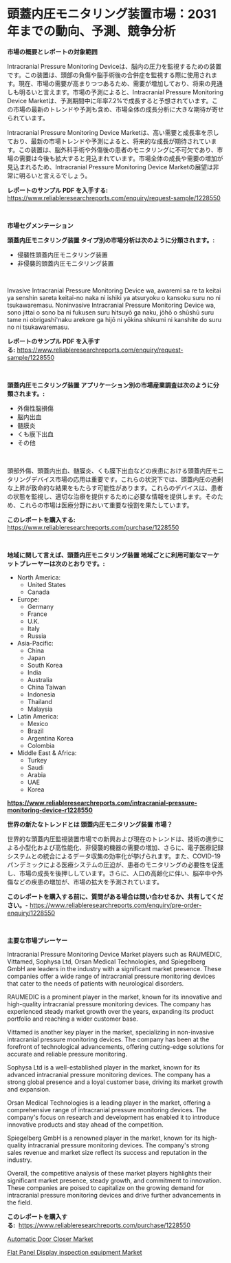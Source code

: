 <p><h1>頭蓋内圧モニタリング装置市場：2031年までの動向、予測、競争分析</h1></p><p><strong>市場の概要とレポートの対象範囲</strong></p>
<p><p>Intracranial Pressure Monitoring Deviceは、脳内の圧力を監視するための装置です。この装置は、頭部の負傷や脳手術後の合併症を監視する際に使用されます。現在、市場の需要が高まりつつあるため、需要が増加しており、将来の見通しも明るいと言えます。市場の予測によると、Intracranial Pressure Monitoring Device Marketは、予測期間中に年率7.2%で成長すると予想されています。この市場の最新のトレンドや予測も含め、市場全体の成長分析に大きな期待が寄せられています。</p><p>Intracranial Pressure Monitoring Device Marketは、高い需要と成長率を示しており、最新の市場トレンドや予測によると、将来的な成長が期待されています。この装置は、脳外科手術や外傷後の患者のモニタリングに不可欠であり、市場の需要は今後も拡大すると見込まれています。市場全体の成長や需要の増加が見込まれるため、Intracranial Pressure Monitoring Device Marketの展望は非常に明るいと言えるでしょう。</p></p>
<p><strong>レポートのサンプル PDF を入手する:</strong> <a href="https://www.reliableresearchreports.com/enquiry/request-sample/1228550">https://www.reliableresearchreports.com/enquiry/request-sample/1228550</a></p>
<p>&nbsp;</p>
<p><strong>市場セグメンテーション</strong></p>
<p><strong>頭蓋内圧モニタリング装置 タイプ別の市場分析は次のように分類されます。:</strong></p>
<p><ul><li>侵襲性頭蓋内圧モニタリング装置</li><li>非侵襲的頭蓋内圧モニタリング装置</li></ul></p>
<p>&nbsp;</p>
<p><p>Invasive Intracranial Pressure Monitoring Device wa, awaremi sa re ta keitai ya senshin sareta keitai-no naka ni ishiki ya atsuryoku o kansoku suru no ni tsukawaremasu. Noninvasive Intracranial Pressure Monitoring Device wa, sono jittai o sono ba ni fukusen suru hitsuyō ga naku, jōhō o shūshū suru tame ni obrigashi'naku arekore ga hijō ni yōkina shikumi ni kanshite do suru no ni tsukawaremasu.</p></p>
<p><strong>レポートのサンプル PDF を入手する:</strong>&nbsp;<a href="https://www.reliableresearchreports.com/enquiry/request-sample/1228550">https://www.reliableresearchreports.com/enquiry/request-sample/1228550</a></p>
<p>&nbsp;</p>
<p><strong> 頭蓋内圧モニタリング装置 アプリケーション別の市場産業調査は次のように分類されます。:</strong></p>
<p><ul><li>外傷性脳損傷</li><li>脳内出血</li><li>髄膜炎</li><li>くも膜下出血</li><li>その他</li></ul></p>
<p>&nbsp;</p>
<p><p>頭部外傷、頭蓋内出血、髄膜炎、くも膜下出血などの疾患における頭蓋内圧モニタリングデバイス市場の応用は重要です。これらの状況下では、頭蓋内圧の過剰な上昇が致命的な結果をもたらす可能性があります。これらのデバイスは、患者の状態を監視し、適切な治療を提供するために必要な情報を提供します。そのため、これらの市場は医療分野において重要な役割を果たしています。</p></p>
<p><strong>このレポートを購入する:</strong>&nbsp; <a href="https://www.reliableresearchreports.com/purchase/1228550">https://www.reliableresearchreports.com/purchase/1228550</a></p>
<p>&nbsp;</p>
<p><strong>地域に関して言えば、頭蓋内圧モニタリング装置 地域ごとに利用可能なマーケットプレーヤーは次のとおりです。:</strong></p>
<p><ul>
    <li>
        North America:
        <ul>
            <li>United States</li>
            <li>Canada</li>
        </ul>
    </li>
    <li>
        Europe:
        <ul>
            <li>Germany</li>
            <li>France</li>
            <li>U.K.</li>
            <li>Italy</li>
            <li>Russia</li>
        </ul>
    </li>
    <li>
        Asia-Pacific:
        <ul>
            <li>China</li>
            <li>Japan</li>
            <li>South Korea</li>
            <li>India</li>
            <li>Australia</li>
            <li>China Taiwan</li>
            <li>Indonesia</li>
            <li>Thailand</li>
            <li>Malaysia</li>
        </ul>
    </li>
    <li>
        Latin America:
        <ul>
            <li>Mexico</li>
            <li>Brazil</li>
            <li>Argentina Korea</li>
            <li>Colombia</li>
        </ul>
    </li>
    <li>
        Middle East & Africa:
        <ul>
            <li>Turkey</li>
            <li>Saudi</li>
            <li>Arabia</li>
            <li>UAE</li>
            <li>Korea</li>
        </ul>
    </li>
    </ul></p>
<p><strong><a href="https://www.reliableresearchreports.com/intracranial-pressure-monitoring-device-r1228550">https://www.reliableresearchreports.com/intracranial-pressure-monitoring-device-r1228550</a></strong>&nbsp;</p>
<p><strong>世界の新たなトレンドとは 頭蓋内圧モニタリング装置 市場？</strong></p>
<p><p>世界的な頭蓋内圧監視装置市場での新興および現在のトレンドは、技術の進歩による小型化および高性能化、非侵襲的機器の需要の増加、さらに、電子医療記録システムとの統合によるデータ収集の効率化が挙げられます。また、COVID-19パンデミックによる医療システムの圧迫が、患者のモニタリングの必要性を促進し、市場の成長を後押ししています。さらに、人口の高齢化に伴い、脳卒中や外傷などの疾患の増加が、市場の拡大を予測されています。</p></p>
<p><strong>このレポートを購入する前に、質問がある場合は問い合わせるか、共有してください。</strong>- <a href="https://www.reliableresearchreports.com/enquiry/pre-order-enquiry/1228550">https://www.reliableresearchreports.com/enquiry/pre-order-enquiry/1228550</a></p>
<p>&nbsp;</p>
<p><strong>主要な市場プレーヤー</strong></p>
<p><p>Intracranial Pressure Monitoring Device Market players such as RAUMEDIC, Vittamed, Sophysa Ltd, Orsan Medical Technologies, and Spiegelberg GmbH are leaders in the industry with a significant market presence. These companies offer a wide range of intracranial pressure monitoring devices that cater to the needs of patients with neurological disorders.</p><p>RAUMEDIC is a prominent player in the market, known for its innovative and high-quality intracranial pressure monitoring devices. The company has experienced steady market growth over the years, expanding its product portfolio and reaching a wider customer base.</p><p>Vittamed is another key player in the market, specializing in non-invasive intracranial pressure monitoring devices. The company has been at the forefront of technological advancements, offering cutting-edge solutions for accurate and reliable pressure monitoring.</p><p>Sophysa Ltd is a well-established player in the market, known for its advanced intracranial pressure monitoring devices. The company has a strong global presence and a loyal customer base, driving its market growth and expansion.</p><p>Orsan Medical Technologies is a leading player in the market, offering a comprehensive range of intracranial pressure monitoring devices. The company's focus on research and development has enabled it to introduce innovative products and stay ahead of the competition.</p><p>Spiegelberg GmbH is a renowned player in the market, known for its high-quality intracranial pressure monitoring devices. The company's strong sales revenue and market size reflect its success and reputation in the industry.</p><p>Overall, the competitive analysis of these market players highlights their significant market presence, steady growth, and commitment to innovation. These companies are poised to capitalize on the growing demand for intracranial pressure monitoring devices and drive further advancements in the field.</p></p>
<p><strong>このレポートを購入する:</strong>&nbsp;&nbsp;<a href="https://www.reliableresearchreports.com/purchase/1228550">https://www.reliableresearchreports.com/purchase/1228550</a></p>
<p><p><a href="https://github.com/jerrycopelandthomaswsqd8q/Market-Research-Report-List-2/blob/main/automatic-door-closer-market.md">Automatic Door Closer Market</a></p><p><a href="https://github.com/brenzgnarento/Market-Research-Report-List-2/blob/main/flat-panel-display-inspection-equipment-market.md">Flat Panel Display inspection equipment Market</a></p></p>